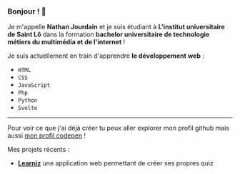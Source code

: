 ### Bonjour ! 👋

Je m'appelle **Nathan Jourdain** et je suis étudiant à **L'institut universitaire de Saint Lô** dans la formation **bachelor universitaire de technologie métiers du multimédia et de l'internet** !

Je suis actuellement en train d'apprendre **le développement web** : 
  - `HTML`
  - `CSS`
  - `JavaScript`
  - `Php`
  - `Python`
  - `Svelte`



----------------------

Pour voir ce que j'ai déjà créer tu peux aller explorer mon profil github mais aussi [mon profil codepen](https://codepen.io/nathanjourdain) !


Mes projets récents :
* **[Learniz](https://learniz.herokuapp.com)** une application web permettant de créer ses propres quiz 
